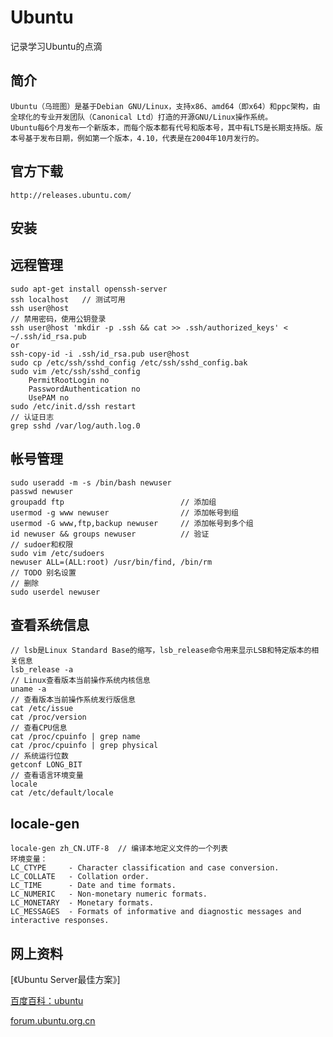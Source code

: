 
Ubuntu
============================
记录学习Ubuntu的点滴

## 简介
    Ubuntu（乌班图）是基于Debian GNU/Linux，支持x86、amd64（即x64）和ppc架构，由全球化的专业开发团队（Canonical Ltd）打造的开源GNU/Linux操作系统。
    Ubuntu每6个月发布一个新版本，而每个版本都有代号和版本号，其中有LTS是长期支持版。版本号基于发布日期，例如第一个版本，4.10，代表是在2004年10月发行的。

## 官方下载
    http://releases.ubuntu.com/


## 安装

## 远程管理
    sudo apt-get install openssh-server
    ssh localhost   // 测试可用
    ssh user@host
    // 禁用密码，使用公钥登录
    ssh user@host 'mkdir -p .ssh && cat >> .ssh/authorized_keys' < ~/.ssh/id_rsa.pub
    or
    ssh-copy-id -i .ssh/id_rsa.pub user@host
    sudo cp /etc/ssh/sshd_config /etc/ssh/sshd_config.bak
    sudo vim /etc/ssh/sshd_config
        PermitRootLogin no
        PasswordAuthentication no
        UsePAM no
    sudo /etc/init.d/ssh restart
    // 认证日志
    grep sshd /var/log/auth.log.0

## 帐号管理
    sudo useradd -m -s /bin/bash newuser
    passwd newuser
    groupadd ftp                          // 添加组
    usermod -g www newuser                // 添加帐号到组
    usermod -G www,ftp,backup newuser     // 添加帐号到多个组
    id newuser && groups newuser          // 验证
    // sudoer和权限
    sudo vim /etc/sudoers
    newuser ALL=(ALL:root) /usr/bin/find, /bin/rm
    // TODO 别名设置
    // 删除
    sudo userdel newuser

## 查看系统信息
    // lsb是Linux Standard Base的缩写，lsb_release命令用来显示LSB和特定版本的相关信息
    lsb_release -a  
    // Linux查看版本当前操作系统内核信息
    uname -a
    // 查看版本当前操作系统发行版信息
    cat /etc/issue
    cat /proc/version
    // 查看CPU信息
    cat /proc/cpuinfo | grep name
    cat /proc/cpuinfo | grep physical
    // 系统运行位数
    getconf LONG_BIT
    // 查看语言环境变量
    locale
    cat /etc/default/locale

## locale-gen
    locale-gen zh_CN.UTF-8  // 编译本地定义文件的一个列表
    环境变量：
    LC_CTYPE     - Character classification and case conversion.
    LC_COLLATE   - Collation order.
    LC_TIME      - Date and time formats.
    LC_NUMERIC   - Non-monetary numeric formats.
    LC_MONETARY  - Monetary formats.
    LC_MESSAGES  - Formats of informative and diagnostic messages and interactive responses.


## 网上资料
[《Ubuntu Server最佳方案》]


[百度百科：ubuntu](http://baike.baidu.com/view/4236.htm "ubuntu")

[forum.ubuntu.org.cn](http://forum.ubuntu.org.cn/ "forum.ubuntu.org.cn")


